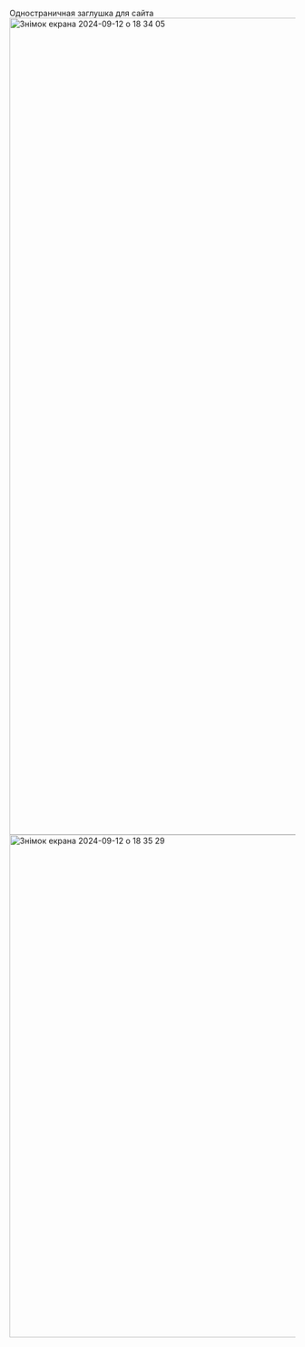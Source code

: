 Одностраничная заглушка для сайта<img width="1440" alt="Знімок екрана 2024-09-12 о 18 34 05" src="https://github.com/user-attachments/assets/b228669b-be11-4c5c-940a-f3c40d71d100">
<img width="886" alt="Знімок екрана 2024-09-12 о 18 35 29" src="https://github.com/user-attachments/assets/4bff45aa-a69d-4de4-87f4-274f96d04f2e">
